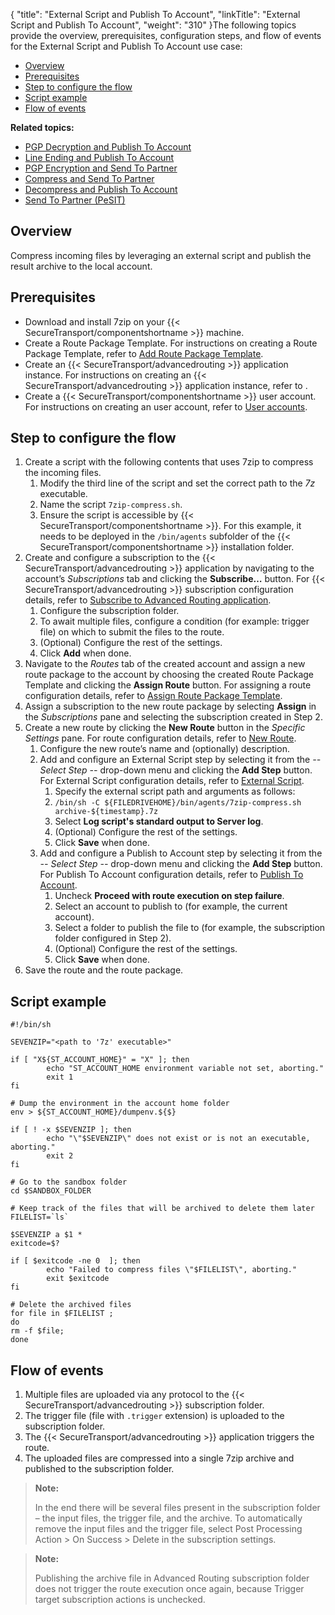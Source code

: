 {
    "title": "External Script and Publish To Account",
    "linkTitle": "External Script and Publish To Account",
    "weight": "310"
}The following topics provide the overview, prerequisites, configuration steps, and flow of events for the External Script and Publish To Account use case:

-   <a href="#Overview" class="MCXref xref">Overview</a>
-   <a href="#Prerequi" class="MCXref xref">Prerequisites</a>
-   <a href="#Step" class="MCXref xref">Step to configure the flow</a>
-   <a href="#Script" class="MCXref xref">Script example</a>
-   <a href="#Flow" class="MCXref xref">Flow of events</a>

**Related topics:**

-   <a href="../c_st_pgp_decryption_publish_to_account" class="MCXref xref">PGP Decryption and Publish To Account</a>
-   <a href="../c_st_line_ending_publish_to_account" class="MCXref xref">Line Ending and Publish To Account</a>
-   <a href="../c_st_send_to_partner" class="MCXref xref">PGP Encryption and Send To Partner</a>
-   <a href="../c_st_compress_send_to_partner" class="MCXref xref">Compress and Send To Partner</a>
-   <a href="../c_st_decompress_publish_to_account" class="MCXref xref">Decompress and Publish To Account</a>
-   <a href="../c_st_send_to_partner_pesit" class="MCXref xref">Send To Partner (PeSIT)</a>

<span id="Overview"></span>

## Overview

Compress incoming files by leveraging an external script and publish the result archive to the local account.

<span id="Prerequi"></span>

## Prerequisites

-   Download and install 7zip on your {{< SecureTransport/componentshortname >}} machine.
-   Create a Route Package Template. For instructions on creating a Route Package Template, refer to <a href="../../../c_st_configuration/t_st_manage_route_package_templates#Add" class="MCXref xref">Add Route Package Template</a>.
-   Create an {{< SecureTransport/advancedrouting >}} application instance. For instructions on creating an {{< SecureTransport/advancedrouting >}} application instance, refer to .
-   Create a {{< SecureTransport/componentshortname >}} user account. For instructions on creating an user account, refer to <a href="../../../../accounts/useraccounts" class="MCXref xref">User accounts</a>.

<span id="Step"></span>

## Step to configure the flow

1.  Create a script with the following contents that uses 7zip to compress the incoming files.  
    1.  Modify the third line of the script and set the correct path to the *7z* executable.
    2.  Name the script `7zip-compress.sh`.
    3.  Ensure the script is accessible by {{< SecureTransport/componentshortname >}}. For this example, it needs to be deployed in the `/bin/agents` subfolder of the {{< SecureTransport/componentshortname >}} installation folder.
2.  Create and configure a subscription to the {{< SecureTransport/advancedrouting >}} application by navigating to the account’s *Subscriptions* tab and clicking the **Subscribe…** button. For {{< SecureTransport/advancedrouting >}} subscription configuration details, refer to <a href="../../../c_st_configuration/t_st_subscribe_advanced_routing_application" class="MCXref xref">Subscribe to Advanced Routing application</a>.
    1.  Configure the subscription folder.
    2.  To await multiple files, configure a condition (for example: trigger file) on which to submit the files to the route.
    3.  (Optional) Configure the rest of the settings.
    4.  Click **Add** when done.
3.  Navigate to the *Routes* tab of the created account and assign a new route package to the account by choosing the created Route Package Template and clicking the **Assign Route** button. For assigning a route configuration details, refer to <a href="../../../c_st_configuration/t_st_assign_route_package_template" class="MCXref xref">Assign Route Package Template</a>.
4.  Assign a subscription to the new route package by selecting **Assign** in the *Subscriptions* pane and selecting the subscription created in Step 2.
5.  Create a new route by clicking the **New Route** button in the *Specific Settings* pane. For route configuration details, refer to <a href="../../../c_st_configuration/t_st_manage_routes#New" class="MCXref xref">New Route</a>.
    1.  Configure the new route’s name and (optionally) description.
    2.  Add and configure an External Script step by selecting it from the *-- Select Step --* drop-down menu and clicking the **Add Step** button. For External Script configuration details, refer to <a href="../../../c_st_route_step_transformations/t_st_external_script" class="MCXref xref">External Script</a>.
        1.  Specify the external script path and arguments as follows:
        2.  `/bin/sh -C ${FILEDRIVEHOME}/bin/agents/7zip-compress.sh archive-${timestamp}.7z`
        3.  Select **Log script's standard output to Server log**.
        4.  (Optional) Configure the rest of the settings.
        5.  Click **Save** when done.
    3.  Add and configure a Publish to Account step by selecting it from the *-- Select Step --* drop-down menu and clicking the **Add Step** button. For Publish To Account configuration details, refer to <a href="../../../c_st_route_steps/t_st_publish_to_account" class="MCXref xref">Publish To Account</a>.
        1.  Uncheck **Proceed with route execution on step failure**.
        2.  Select an account to publish to (for example, the current account).
        3.  Select a folder to publish the file to (for example, the subscription folder configured in Step 2).
        4.  (Optional) Configure the rest of the settings.
        5.  Click **Save** when done.
6.  Save the route and the route package.

<span id="Script"></span>

## Script example


    #!/bin/sh 

    SEVENZIP="<path to '7z' executable>"

    if [ "X${ST_ACCOUNT_HOME}" = "X" ]; then
            echo "ST_ACCOUNT_HOME environment variable not set, aborting."
            exit 1
    fi

    # Dump the environment in the account home folder
    env > ${ST_ACCOUNT_HOME}/dumpenv.${$}

    if [ ! -x $SEVENZIP ]; then
            echo "\"$SEVENZIP\" does not exist or is not an executable, aborting."
            exit 2
    fi

    # Go to the sandbox folder
    cd $SANDBOX_FOLDER

    # Keep track of the files that will be archived to delete them later
    FILELIST=`ls`

    $SEVENZIP a $1 *
    exitcode=$?

    if [ $exitcode -ne 0  ]; then
            echo "Failed to compress files \"$FILELIST\", aborting."
            exit $exitcode
    fi

    # Delete the archived files
    for file in $FILELIST ;
    do
    rm -f $file;
    done
                        
                        

<span id="Flow"></span>

## Flow of events

1.  Multiple files are uploaded via any protocol to the {{< SecureTransport/advancedrouting >}} subscription folder.
2.  The trigger file (file with `.trigger` extension) is uploaded to the subscription folder.
3.  The {{< SecureTransport/advancedrouting >}} application triggers the route.
4.  The uploaded files are compressed into a single 7zip archive and published to the subscription folder.

> **Note:**
>
> In the end there will be several files present in the subscription folder – the input files, the trigger file, and the archive. To automatically remove the input files and the trigger file, select Post Processing Action &gt; On Success &gt; Delete in the subscription settings.

> **Note:**
>
> Publishing the archive file in Advanced Routing subscription folder does not trigger the route execution once again, because Trigger target subscription actions is unchecked.

